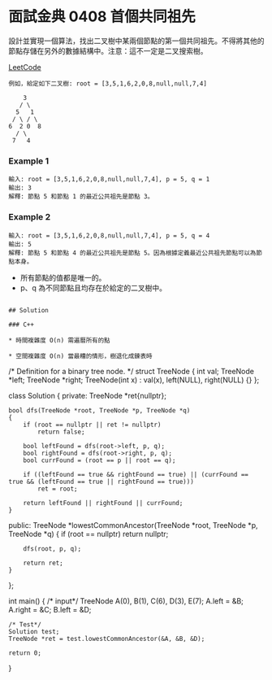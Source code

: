 # 面試金典 0408 首個共同祖先

設計並實現一個算法，找出二叉樹中某兩個節點的第一個共同祖先。不得將其他的節點存儲在另外的數據結構中。注意：這不一定是二叉搜索樹。

[LeetCode](https://leetcode-cn.com/problems/first-common-ancestor-lcci/)

```
例如，給定如下二叉樹: root = [3,5,1,6,2,0,8,null,null,7,4]

    3
   / \
  5   1
 / \ / \
6  2 0  8
  / \
 7   4
```

### Example 1
```
輸入: root = [3,5,1,6,2,0,8,null,null,7,4], p = 5, q = 1
輸出: 3
解釋: 節點 5 和節點 1 的最近公共祖先是節點 3。
```

### Example 2
```
輸入: root = [3,5,1,6,2,0,8,null,null,7,4], p = 5, q = 4
輸出: 5
解釋: 節點 5 和節點 4 的最近公共祖先是節點 5。因為根據定義最近公共祖先節點可以為節點本身。
```

* 所有節點的值都是唯一的。
* p、q 為不同節點且均存在於給定的二叉樹中。


```

## Solution  

### C++

* 時間複雜度 O(n) 需遍曆所有的點

* 空間複雜度 O(n) 當最糟的情形，樹退化成鍊表時

```
/* Definition for a binary tree node. */
struct TreeNode
{
    int val;
    TreeNode *left;
    TreeNode *right;
    TreeNode(int x) : val(x), left(NULL), right(NULL) {}
};

class Solution
{
private:
    TreeNode *ret{nullptr};

    bool dfs(TreeNode *root, TreeNode *p, TreeNode *q)
    {
        if (root == nullptr || ret != nullptr)
            return false;

        bool leftFound = dfs(root->left, p, q);
        bool rightFound = dfs(root->right, p, q);
        bool currFound = (root == p || root == q);

        if ((leftFound == true && rightFound == true) || (currFound == true && (leftFound == true || rightFound == true)))
            ret = root;

        return leftFound || rightFound || currFound;
    }

public:
    TreeNode *lowestCommonAncestor(TreeNode *root, TreeNode *p, TreeNode *q)
    {
        if (root == nullptr)
            return nullptr;

        dfs(root, p, q);

        return ret;
    }
};

int main()
{
    /* input*/
    TreeNode A(0), B(1), C(6), D(3), E(7);
    A.left = &B;
    A.right = &C;
    B.left = &D;

    /* Test*/
    Solution test;
    TreeNode *ret = test.lowestCommonAncestor(&A, &B, &D);

    return 0;
}
```
